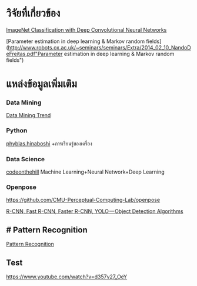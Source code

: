 
# วิจัยที่เกี่ยวข้อง

[ImageNet Classification with Deep Convolutional Neural Networks](https://papers.nips.cc/paper/4824-imagenet-classification-with-deep-convolutional-neural-networks.pdf "ImageNet Classification with Deep Convolutional Neural Networks")

[Parameter estimation in deep learning
& Markov random fields]
(http://www.robots.ox.ac.uk/~seminars/seminars/Extra/2014_02_10_NandoDeFreitas.pdf"Parameter estimation in deep learning
& Markov random fields")
# แหล่งข้อมูลเพิ่มเติม

 ### Data Mining

[Data Mining Trend](http://dataminingtrend.com/2014/ "Data Mining Trend")

### Python

[phyblas.hinaboshi](https://phyblas.hinaboshi.com/saraban/python "phyblas.hinaboshi") +การเรียนรู้ของเครื่อง
### Data Science
[codeonthehill](http://codeonthehill.com/tag/data-science/ "codeonthehill")  Machine Learning+Neural Network+Deep Learning

### Openpose

https://github.com/CMU-Perceptual-Computing-Lab/openpose



[R-CNN, Fast R-CNN, Faster R-CNN, YOLO — Object Detection Algorithms](https://towardsdatascience.com/r-cnn-fast-r-cnn-faster-r-cnn-yolo-object-detection-algorithms-36d53571365e "R-CNN, Fast R-CNN, Faster R-CNN, YOLO — Object Detection Algorithms")

## # Pattern Recognition
[Pattern Recognition](https://www.youtube.com/watch?v=mhtxOL_IynQ&index=2&list=PLcBOyD1N1T-OQd0a6mqjY6gWOuIl_stuv&t=0s "Pattern Recognition")

## Test

https://www.youtube.com/watch?v=d357v27_OeY
